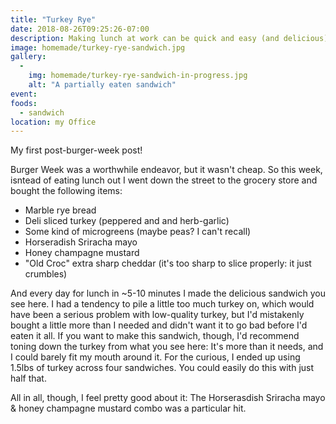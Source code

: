 ```yaml
---
title: "Turkey Rye"
date: 2018-08-26T09:25:26-07:00
description: Making lunch at work can be quick and easy (and delicious).
image: homemade/turkey-rye-sandwich.jpg
gallery: 
  -  
    img: homemade/turkey-rye-sandwich-in-progress.jpg
    alt: "A partially eaten sandwich"
event:
foods:
  - sandwich
location: my Office
---
```

My first post-burger-week post!

Burger Week was a worthwhile endeavor, but it wasn't cheap. So this week, isntead of eating lunch out I went down the street to the grocery store and bought the following items:

- Marble rye bread
- Deli sliced turkey (peppered and and herb-garlic)
- Some kind of microgreens (maybe peas? I can't recall)
- Horseradish Sriracha mayo
- Honey champagne mustard
- "Old Croc" extra sharp cheddar (it's too sharp to slice properly: it just crumbles)

And every day for lunch in ~5-10 minutes I made the delicious sandwich you see here. I had a tendency to pile a little too much turkey on, which would have been a serious problem with low-quality turkey, but I'd mistakenly bought a little more than I needed and didn't want it to go bad before I'd eaten it all. If you want to make this sandwich, though, I'd recommend toning down the turkey from what you see here: It's more than it needs, and I could barely fit my mouth around it. For the curious, I ended up using 1.5lbs of turkey across four sandwiches. You could easily do this with just half that.

All in all, though, I feel pretty good about it: The Horserasdish Sriracha mayo & honey champagne mustard combo was a particular hit.